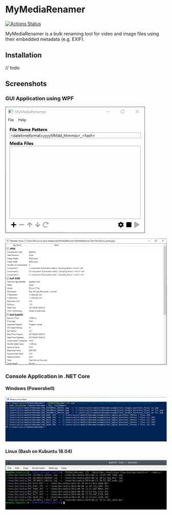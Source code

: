 # MyMediaRenamer

[![Actions Status](https://github.com/alisterpineda/MyMediaRenamer/workflows/Build/badge.svg)](https://github.com/alisterpineda/MyMediaRenamer/actions)

MyMediaRenamer is a bulk renaming tool for video and image files using their embedded metadata (e.g. EXIF).

## Installation

// todo

## Screenshots

### GUI Application using WPF

![WPF Example](/docs/wpf_example.gif)

![Metadata Viewer Example](/docs/metadata_viewer_example.png)

### Console Application in .NET Core

#### Windows (Powershell)

![Powershell Example](/docs/powershell_example.png)

#### Linux (Bash on Kubuntu 18.04)

![Linux Example](/docs/bash_example.png)

